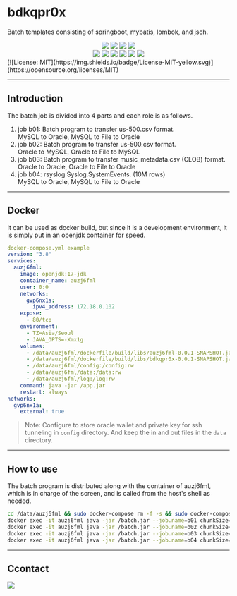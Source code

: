 # bdkqpr0x
Batch templates consisting of springboot, mybatis, lombok, and jsch.<br>
<div align=center> 
  <img src="https://img.shields.io/badge/oracle-F80000?style=flat-square&logo=oracle&logoColor=white">
  <img src="https://img.shields.io/badge/mysql-4479A1?style=flat-square&logo=mysql&logoColor=white">
  <img src="https://img.shields.io/badge/java-007396?style=flat-square&logo=java&logoColor=white">
  <img src="https://img.shields.io/badge/springboot-6DB33F?style=flat-square&logo=springboot&logoColor=white">
  <br>
  <img src="https://img.shields.io/badge/github-181717?style=flat-square&logo=github&logoColor=white">
  <img src="https://img.shields.io/badge/jenkins-D24939?style=flat-square&logo=jenkins&logoColor=white">
  <img src="https://img.shields.io/badge/gradle-02303A?style=flat-square&logo=gradle&logoColor=white">
  <img src="https://img.shields.io/badge/oraclecloud-F80000?style=flat-square&logo=icloud&logoColor=white">
  <img src="https://img.shields.io/badge/rocky linux-10B981?style=flat-square&logo=rocky linux&logoColor=white">
  <img src="https://img.shields.io/badge/docker-2496ED?style=flat-square&logo=docker&logoColor=white">
  <br>
</div>
[![License: MIT](https://img.shields.io/badge/License-MIT-yellow.svg)](https://opensource.org/licenses/MIT)

* * *

## Introduction
The batch job is divided into 4 parts and each role is as follows.
1. job b01: Batch program to transfer us-500.csv format.<br>
    MySQL to Oracle, MySQL to File to Oracle
2. job b02: Batch program to transfer us-500.csv format.<br>
    Oracle to MySQL, Oracle to File to MySQL
3. job b03: Batch program to transfer music_metadata.csv (CLOB) format.<br>
    Oracle to Oracle, Oracle to File to Oracle
4. job b04: rsyslog Syslog.SystemEvents. (10M rows)<br>
    MySQL to Oracle, MySQL to File to Oracle

* * *

## Docker
It can be used as docker build, but since it is a development environment, it is simply put in an openjdk container for speed.
```yml
docker-compose.yml example
version: "3.8"
services:
  auzj6fml:
    image: openjdk:17-jdk
    container_name: auzj6fml
    user: 0:0
    networks:
      gvp6nx1a:
        ipv4_address: 172.18.0.102
    expose:
      - 80/tcp
    environment:
      - TZ=Asia/Seoul
      - JAVA_OPTS=-Xmx1g
    volumes:
      - /data/auzj6fml/dockerfile/build/libs/auzj6fml-0.0.1-SNAPSHOT.jar:/app.jar:rw
      - /data/auzj6fml/dockerfile/build/libs/bdkqpr0x-0.0.1-SNAPSHOT.jar:/batch.jar:rw
      - /data/auzj6fml/config:/config:rw
      - /data/auzj6fml/data:/data:rw
      - /data/auzj6fml/log:/log:rw
    command: java -jar /app.jar
    restart: always
networks:
  gvp6nx1a:
    external: true
```
> Note: Configure to store oracle wallet and private key for ssh tunneling in `config` directory. And keep the in and out files in the `data` directory.

* * *

## How to use
The batch program is distributed along with the container of auzj6fml, which is in charge of the screen, and is called from the host's shell as needed.
```sh
cd /data/auzj6fml && sudo docker-compose rm -f -s && sudo docker-compose up -d && sudo docker exec -it auzj6fml date
docker exec -it auzj6fml java -jar /batch.jar --job.name=b01 chunkSize=500 requestDate=$(date "+%Y-%m-%d")
docker exec -it auzj6fml java -jar /batch.jar --job.name=b02 chunkSize=500 requestDate=$(date "+%Y-%m-%d")
docker exec -it auzj6fml java -jar /batch.jar --job.name=b03 chunkSize=1000 requestDate=$(date "+%Y-%m-%d")
docker exec -it auzj6fml java -jar /batch.jar --job.name=b04 chunkSize=10000 requestDate=$(date "+%Y-%m-%d")
```

* * *

## Ccontact
<a href="mailto:xqbty8po-dntco43u@yahoo.com" target="_blank"><img src="https://img.shields.io/badge/yahoo!-6001D2?style=flat-square&logo=yahoo!&logoColor=white"/></a>
